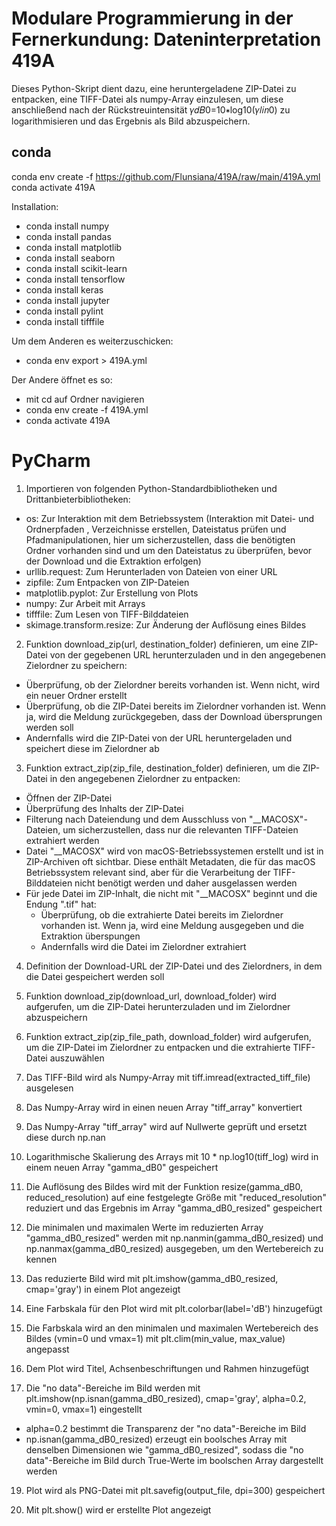 # Modulare Programmierung in der Fernerkundung: Dateninterpretation 419A #

Dieses Python-Skript dient dazu, eine heruntergeladene ZIP-Datei zu entpacken, eine TIFF-Datei als numpy-Array einzulesen, um diese anschließend nach der Rückstreuintensität 𝛾𝑑𝐵0=10∗log10(𝛾𝑙𝑖𝑛0) zu logarithmisieren und das Ergebnis als Bild abzuspeichern.

## conda ##

conda env create -f https://github.com/Flunsiana/419A/raw/main/419A.yml
conda activate 419A

Installation:
- conda install numpy
- conda install pandas
- conda install matplotlib
- conda install seaborn
- conda install scikit-learn
- conda install tensorflow
- conda install keras
- conda install jupyter
- conda install pylint
- conda install tifffile

Um dem Anderen es weiterzuschicken:
- conda env export > 419A.yml

Der Andere öffnet es so:

- mit cd auf Ordner navigieren
- conda env create -f 419A.yml
- conda activate 419A

# PyCharm #

1. Importieren von folgenden Python-Standardbibliotheken und Drittanbieterbibliotheken:

- os: Zur Interaktion mit dem Betriebssystem (Interaktion mit Datei- und Ordnerpfaden , Verzeichnisse erstellen, Dateistatus prüfen und Pfadmanipulationen, hier um sicherzustellen, dass die benötigten Ordner vorhanden sind und um den Dateistatus zu überprüfen, bevor der Download und die Extraktion erfolgen)
- urllib.request: Zum Herunterladen von Dateien von einer URL
- zipfile: Zum Entpacken von ZIP-Dateien
- matplotlib.pyplot: Zur Erstellung von Plots
- numpy: Zur Arbeit mit Arrays
- tifffile: Zum Lesen von TIFF-Bilddateien
- skimage.transform.resize: Zur Änderung der Auflösung eines Bildes

2. Funktion download_zip(url, destination_folder) definieren, um eine ZIP-Datei von der gegebenen URL herunterzuladen und in den angegebenen Zielordner zu speichern:

- Überprüfung, ob der Zielordner bereits vorhanden ist. Wenn nicht, wird ein neuer Ordner erstellt
- Überprüfung, ob die ZIP-Datei bereits im Zielordner vorhanden ist. Wenn ja, wird die Meldung zurückgegeben, dass der Download übersprungen werden soll
- Andernfalls wird die ZIP-Datei von der URL heruntergeladen und speichert diese im Zielordner ab

3. Funktion extract_zip(zip_file, destination_folder) definieren, um die ZIP-Datei in den angegebenen Zielordner zu entpacken:

- Öffnen der ZIP-Datei
- Überprüfung des Inhalts der ZIP-Datei
- Filterung nach Dateiendung und dem Ausschluss von "__MACOSX"-Dateien, um sicherzustellen, dass nur die relevanten TIFF-Dateien extrahiert werden
- Datei "__MACOSX" wird von macOS-Betriebssystemen erstellt und ist in ZIP-Archiven oft sichtbar. Diese enthält Metadaten, die für das macOS Betriebssystem relevant sind, aber für die Verarbeitung der TIFF-Bilddateien nicht benötigt werden und daher ausgelassen werden
- Für jede Datei im ZIP-Inhalt, die nicht mit "__MACOSX" beginnt und die Endung ".tif" hat:
  - Überprüfung, ob die extrahierte Datei bereits im Zielordner vorhanden ist. Wenn ja, wird eine Meldung ausgegeben und die Extraktion überspungen
  - Andernfalls wird die Datei im Zielordner extrahiert

4. Definition der Download-URL der ZIP-Datei und des Zielordners, in dem die Datei gespeichert werden soll

5. Funktion download_zip(download_url, download_folder) wird aufgerufen, um die ZIP-Datei herunterzuladen und im Zielordner abzuspeichern

6. Funktion extract_zip(zip_file_path, download_folder) wird aufgerufen, um die ZIP-Datei im Zielordner zu entpacken und die extrahierte TIFF-Datei auszuwählen

7. Das TIFF-Bild wird als Numpy-Array mit tiff.imread(extracted_tiff_file) ausgelesen

8. Das Numpy-Array wird in einen neuen Array "tiff_array" konvertiert

9. Das Numpy-Array "tiff_array" wird auf Nullwerte geprüft und ersetzt diese durch np.nan 

10. Logarithmische Skalierung des Arrays mit 10 * np.log10(tiff_log) wird in einem neuen Array "gamma_dB0" gespeichert

11. Die Auflösung des Bildes wird mit der Funktion resize(gamma_dB0, reduced_resolution) auf eine festgelegte Größe mit "reduced_resolution" reduziert und das Ergebnis im Array "gamma_dB0_resized" gespeichert

12. Die minimalen und maximalen Werte im reduzierten Array "gamma_dB0_resized" werden mit np.nanmin(gamma_dB0_resized) und np.nanmax(gamma_dB0_resized) ausgegeben, um den Wertebereich zu kennen

13. Das reduzierte Bild wird mit plt.imshow(gamma_dB0_resized, cmap='gray') in einem Plot angezeigt

14. Eine Farbskala für den Plot wird mit plt.colorbar(label='dB') hinzugefügt

15. Die Farbskala wird an den minimalen und maximalen Wertebereich des Bildes (vmin=0 und vmax=1) mit plt.clim(min_value, max_value) angepasst

16. Dem Plot wird Titel, Achsenbeschriftungen und Rahmen hinzugefügt

17. Die "no data"-Bereiche im Bild werden mit plt.imshow(np.isnan(gamma_dB0_resized), cmap='gray', alpha=0.2, vmin=0, vmax=1) eingestellt
  - alpha=0.2 bestimmt die Transparenz der "no data"-Bereiche im Bild
  - np.isnan(gamma_dB0_resized) erzeugt ein boolsches Array mit denselben Dimensionen wie "gamma_dB0_resized", sodass die "no data"-Bereiche im Bild durch True-Werte im boolschen Array dargestellt werden

19. Plot wird als PNG-Datei mit plt.savefig(output_file, dpi=300) gespeichert

20. Mit plt.show() wird er erstellte Plot angezeigt

